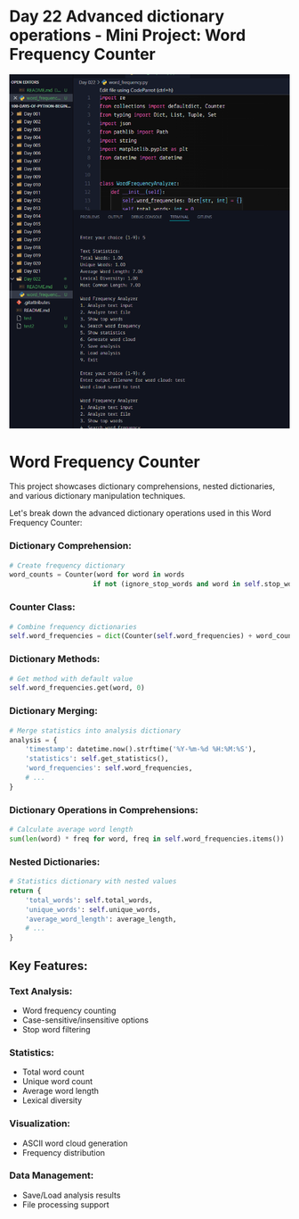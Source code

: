 # Day 22 Advanced dictionary operations - Mini Project: Word Frequency Counter

![Word Counter](/Day%20022/word.png)

# Word Frequency Counter

This project showcases dictionary comprehensions, nested dictionaries, and various dictionary manipulation techniques.

Let's break down the advanced dictionary operations used in this Word Frequency Counter:

### Dictionary Comprehension:
```python
# Create frequency dictionary
word_counts = Counter(word for word in words 
                     if not (ignore_stop_words and word in self.stop_words))
```

### Counter Class:
```python
# Combine frequency dictionaries
self.word_frequencies = dict(Counter(self.word_frequencies) + word_counts)
```

### Dictionary Methods:
```python
# Get method with default value
self.word_frequencies.get(word, 0)
```

### Dictionary Merging:
```python
# Merge statistics into analysis dictionary
analysis = {
    'timestamp': datetime.now().strftime('%Y-%m-%d %H:%M:%S'),
    'statistics': self.get_statistics(),
    'word_frequencies': self.word_frequencies,
    # ...
}
```

### Dictionary Operations in Comprehensions:
```python
# Calculate average word length
sum(len(word) * freq for word, freq in self.word_frequencies.items())
```

### Nested Dictionaries:
```python
# Statistics dictionary with nested values
return {
    'total_words': self.total_words,
    'unique_words': self.unique_words,
    'average_word_length': average_length,
    # ...
}
```

## Key Features:

### Text Analysis:
- Word frequency counting
- Case-sensitive/insensitive options
- Stop word filtering

### Statistics:
- Total word count
- Unique word count
- Average word length
- Lexical diversity

### Visualization:
- ASCII word cloud generation
- Frequency distribution

### Data Management:
- Save/Load analysis results
- File processing support
